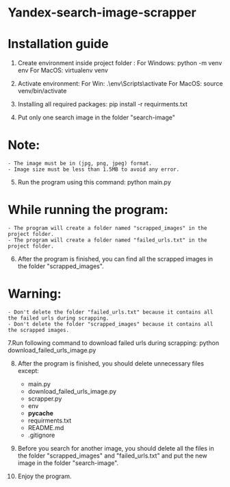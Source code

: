 # Yandex-search-image-scrapper
# Installation guide

1. Create environment inside project folder :
    For Windows: python -m venv env
    For MacOS: virtualenv venv

2. Activate environment:
    For Win: .\env\Scripts\activate
    For MacOS: source venv/bin/activate

3. Installing all required packages:
pip install -r requirments.txt

4. Put only one search image in the folder "search-image"
# Note: 
    - The image must be in (jpg, png, jpeg) format. 
    - Image size must be less than 1.5MB to avoid any error.

5. Run the program using this command:
python main.py
# While running the program: 
    - The program will create a folder named "scrapped_images" in the project folder.
    - The program will create a folder named "failed_urls.txt" in the project folder.

6. After the program is finished, you can find all the scrapped images in the folder "scrapped_images".
# Warning: 
    - Don't delete the folder "failed_urls.txt" because it contains all the failed urls during scrapping.
    - Don't delete the folder "scrapped_images" because it contains all the scrapped images.

7.Run following command to download failed urls during scrapping:
python download_failed_urls_image.py

8. After the program is finished, you should delete unnecessary files except:
    - main.py
    - download_failed_urls_image.py
    - scrapper.py
    - env
    - __pycache__
    - requirments.txt
    - README.md
    - .gitignore

9. Before you search for another image, you should delete all the files in the folder "scrapped_images" and "failed_urls.txt" and put the new image in the folder "search-image".

10. Enjoy the program.